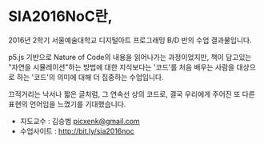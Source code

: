 # SIA2016NoC란,
2016년 2학기 서울예술대학교 디지털아트 프로그래밍 B/D 반의 수업 결과물입니다.

p5.js 기반으로 Nature of Code의 내용을 읽어나가는 과정이었지만,
책이 담고있는 "자연을 시뮬레이션"하는 방법에 대한 지식보다는
'코드'를 처음 배우는 사람을 대상으로 하는 '코드'의 의미에 대해 더 집중하는 수업입니다.

끄적거리는 낙서나 짧은 글처럼, 그 연속선 상의 코드로, 결국 우리에게 주어진 또 다른 표현의 언어임을 느꼈기를 기대했습니다.

- 지도교수 : 김승범 <picxenk@gmail.com>
- 수업사이트 : http://bit.ly/sia2016noc

